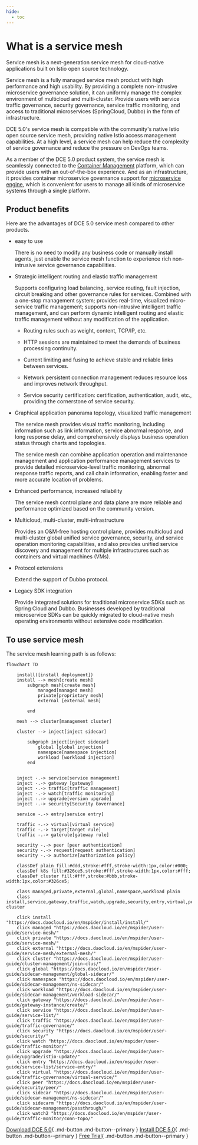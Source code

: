 ```yaml
---
hide:
  - toc
---
```


# What is a service mesh

Service mesh is a next-generation service mesh for cloud-native applications built on Istio open source technology.

Service mesh is a fully managed service mesh product with high performance and high usability. By providing a complete non-intrusive microservice governance solution, it can uniformly manage the complex environment of multicloud and multi-cluster.
Provide users with service traffic governance, security governance, service traffic monitoring, and access to traditional microservices (SpringCloud, Dubbo) in the form of infrastructure.

DCE 5.0's service mesh is compatible with the community's native Istio open source service mesh, providing native Istio access management capabilities. At a high level, a service mesh can help reduce the complexity of service governance and reduce the pressure on DevOps teams.

As a member of the DCE 5.0 product system, the service mesh is seamlessly connected to the [Container Management](../../kpanda/intro/WhatisKPanda.md) platform, which can provide users with an out-of-the-box experience.
And as an infrastructure, it provides container microservice governance support for [microservice engine](../../skoala/intro/features.md), which is convenient for users to manage all kinds of microservice systems through a single platform.

## Product benefits

Here are the advantages of DCE 5.0 service mesh compared to other products.

- easy to use

    There is no need to modify any business code or manually install agents, just enable the service mesh function to experience rich non-intrusive service governance capabilities.

- Strategic intelligent routing and elastic traffic management

    Supports configuring load balancing, service routing, fault injection, circuit breaking and other governance rules for services. Combined with a one-stop management system; provides real-time, visualized micro-service traffic management; supports non-intrusive intelligent traffic management, and can perform dynamic intelligent routing and elastic traffic management without any modification of the application.

    - Routing rules such as weight, content, TCP/IP, etc.

    - HTTP sessions are maintained to meet the demands of business processing continuity.

    - Current limiting and fusing to achieve stable and reliable links between services.

    - Network persistent connection management reduces resource loss and improves network throughput.

    - Service security certification: certification, authentication, audit, etc., providing the cornerstone of service security.

- Graphical application panorama topology, visualized traffic management

    The service mesh provides visual traffic monitoring, including information such as link information, service abnormal response, and long response delay, and comprehensively displays business operation status through charts and topologies.

    The service mesh can combine application operation and maintenance management and application performance management services to provide detailed microservice-level traffic monitoring, abnormal response traffic reports, and call chain information, enabling faster and more accurate location of problems.

- Enhanced performance, increased reliability

    The service mesh control plane and data plane are more reliable and performance optimized based on the community version.

- Multicloud, multi-cluster, multi-infrastructure

    Provides an O&M-free hosting control plane, provides multicloud and multi-cluster global unified service governance, security, and service operation monitoring capabilities, and also provides unified service discovery and management for multiple infrastructures such as containers and virtual machines (VMs).

- Protocol extensions

    Extend the support of Dubbo protocol.

- Legacy SDK integration

    Provide integrated solutions for traditional microservice SDKs such as Spring Cloud and Dubbo. Businesses developed by traditional microservice SDKs can be quickly migrated to cloud-native mesh operating environments without extensive code modification.

## To use service mesh

The service mesh learning path is as follows:

```mermaid
flowchart TD

    install([install deployment])
    install --> mesh[create mesh]
        subgraph mesh[create mesh]
            managed[managed mesh]
            private[proprietary mesh]
            external [external mesh]
            
        end

    mesh --> cluster[management cluster]

    cluster --> inject[inject sidecar]

        subgraph inject[inject sidecar]
            global [global injection]
            namespace[namespace injection]
            workload [workload injection]
        end

    
    inject -.-> service[service management]
    inject -.-> gateway [gateway]
    inject -.-> traffic[traffic management]
    inject -.-> watch[traffic monitoring]
    inject -.-> upgrade[version upgrade]
    inject -.-> security[Security Governance]

    service -.-> entry[service entry]

    traffic -.-> virtual[virtual service]
    traffic -.-> target[target rule]
    traffic -.-> gaterule[gateway rule]

    security -.-> peer [peer authentication]
    security -.-> request[request authentication]
    security -.-> authorize[authorization policy]

    classDef plain fill:#ddd,stroke:#fff,stroke-width:1px,color:#000;
    classDef k8s fill:#326ce5,stroke:#fff,stroke-width:1px,color:#fff;
    classDef cluster fill:#fff,stroke:#bbb,stroke-width:1px,color:#326ce5;

    class managed,private,external,global,namespace,workload plain
    class install,service,gateway,traffic,watch,upgrade,security,entry,virtual,peer,cluster,sidecar,sidecarm,watch2 cluster

    click install "https://docs.daocloud.io/en/mspider/install/install/"
    click managed "https://docs.daocloud.io/en/mspider/user-guide/service-mesh/"
    click private "https://docs.daocloud.io/en/mspider/user-guide/service-mesh/"
    click external "https://docs.daocloud.io/en/mspider/user-guide/service-mesh/external-mesh/"
    click cluster "https://docs.daocloud.io/en/mspider/user-guide/cluster-management/join-clus/"
    click global "https://docs.daocloud.io/en/mspider/user-guide/sidecar-management/global-sidecar/"
    click namespace "https://docs.daocloud.io/en/mspider/user-guide/sidecar-management/ns-sidecar/"
    click workload "https://docs.daocloud.io/en/mspider/user-guide/sidecar-management/workload-sidecar/"
    click gateway "https://docs.daocloud.io/en/mspider/user-guide/gateway-instance/create/"
    click service "https://docs.daocloud.io/en/mspider/user-guide/service-list/"
    click traffic "https://docs.daocloud.io/en/mspider/user-guide/traffic-governance/"
    click security "https://docs.daocloud.io/en/mspider/user-guide/security/"
    click watch "https://docs.daocloud.io/en/mspider/user-guide/traffic-monitor/"
    click upgrade "https://docs.daocloud.io/en/mspider/user-guide/upgrade/istio-update/"
    click entry "https://docs.daocloud.io/en/mspider/user-guide/service-list/service-entry/"
    click virtual "https://docs.daocloud.io/en/mspider/user-guide/traffic-governance/virtual-service/"
    click peer "https://docs.daocloud.io/en/mspider/user-guide/security/peer/"
    click sidecar "https://docs.daocloud.io/en/mspider/user-guide/sidecar-management/ns-sidecar/"
    click sidecarm "https://docs.daocloud.io/en/mspider/user-guide/sidecar-management/passthrough/"
    click watch2 "https://docs.daocloud.io/en/mspider/user-guide/traffic-monitor/conn-topo/"
```

[Download DCE 5.0](../../download/dce5.md){ .md-button .md-button--primary }
[Install DCE 5.0](../../install/intro.md){ .md-button .md-button--primary }
[Free Trial](../../dce/license0.md){ .md-button .md-button--primary }